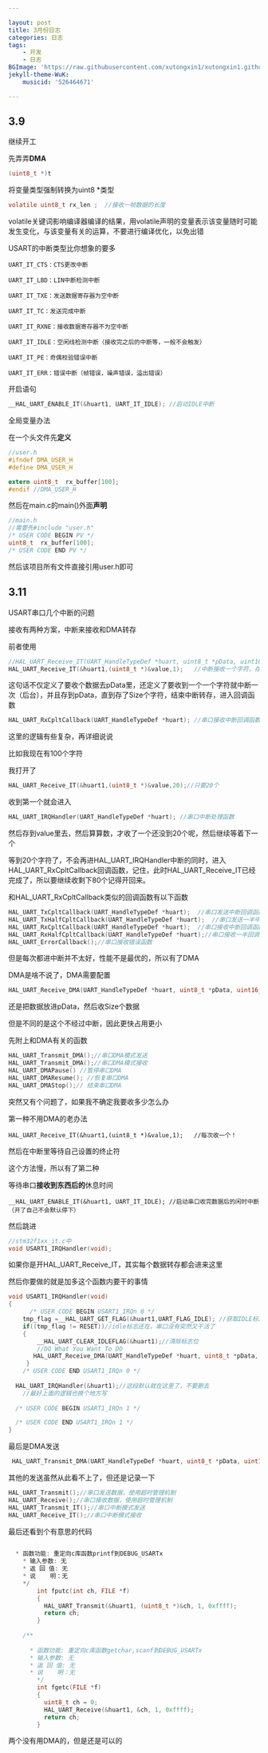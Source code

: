 ```yaml
---

layout: post
title: 3月份日志
categories: 日志
tags: 
    - 开发 
    - 日志
BGImage: 'https://raw.githubusercontent.com/xutongxin1/xutongxin1.github.io/master/asset/%E6%97%A5%E5%BF%97/202020210312152426.png'
jekyll-theme-WuK:
    musicid: '526464671'

---
```


## 3.9

继续开工

先弄弄**DMA**

```c
(uint8_t *)t
```

将变量类型强制转换为uint8 *类型

```c
volatile uint8_t rx_len ;  //接收一帧数据的长度
```

volatile关键词影响编译器编译的结果，用volatile声明的变量表示该变量随时可能发生变化，与该变量有关的运算，不要进行编译优化，以免出错

USART的中断类型比你想象的要多

```
UART_IT_CTS：CTS更改中断

UART_IT_LBD：LIN中断检测中断

UART_IT_TXE：发送数据寄存器为空中断

UART_IT_TC：发送完成中断

UART_IT_RXNE：接收数据寄存器不为空中断

UART_IT_IDLE：空闲线检测中断（接收完之后的中断等，一般不会触发）

UART_IT_PE：奇偶校验错误中断

UART_IT_ERR：错误中断（帧错误，噪声错误，溢出错误）
```

开启语句

```c
__HAL_UART_ENABLE_IT(&huart1, UART_IT_IDLE); //启动IDLE中断
```

全局变量办法

在一个头文件先**定义**

```c
//user.h
#ifndef DMA_USER_H
#define DMA_USER_H

extern uint8_t  rx_buffer[100];
#endif //DMA_USER_H
```

然后在main.c的main()外面**声明**

```c
//main.h
//需要先#include "user.h"
/* USER CODE BEGIN PV */
uint8_t  rx_buffer[100];
/* USER CODE END PV */
```

然后该项目所有文件直接引用user.h即可



## 3.11

USART串口几个中断的问题

接收有两种方案，中断来接收和DMA转存

前者使用

```c
//HAL_UART_Receive_IT(UART_HandleTypeDef *huart, uint8_t *pData, uint16_t Size),如
HAL_UART_Receive_IT(&huart1,(uint8_t *)&value,1);   //中断接收一个字符，存储到value中
```

这句话不仅定义了要收个数据去pData里，还定义了要收到一个一个字符就中断一次（后台），并且存到pData，直到存了Size个字符，结束中断转存，进入回调函数

```c
HAL_UART_RxCpltCallback(UART_HandleTypeDef *huart); //串口接收中断回调函数
```

这里的逻辑有些复杂，再详细说说

比如我现在有100个字符

我打开了

```c
HAL_UART_Receive_IT(&huart1,(uint8_t *)&value,20);//只要20个
```

收到第一个就会进入

```c
HAL_UART_IRQHandler(UART_HandleTypeDef *huart); //串口中断处理函数
```

然后存到value里去，然后算算数，才收了一个还没到20个呢，然后继续等着下一个

等到20个字符了，不会再进HAL_UART_IRQHandler中断的同时，进入HAL_UART_RxCpltCallback回调函数，记住，此时HAL_UART_Receive_IT已经完成了，所以要继续收剩下80个记得开回来。

和HAL_UART_RxCpltCallback类似的回调函数有以下函数

```c
HAL_UART_TxCpltCallback(UART_HandleTypeDef *huart);  //串口发送中断回调函数
HAL_UART_TxHalfCpltCallback(UART_HandleTypeDef *huart);  //串口发送一半中断回调函数（用的较少）
HAL_UART_RxCpltCallback(UART_HandleTypeDef *huart);  //串口接收中断回调函数
HAL_UART_RxHalfCpltCallback(UART_HandleTypeDef *huart);//串口接收一半回调函数（用的较少）
HAL_UART_ErrorCallback();//串口接收错误函数
```

但是每次都进中断并不太好，性能不是最优的，所以有了DMA

DMA是啥不说了，DMA需要配置

```c
HAL_UART_Receive_DMA(UART_HandleTypeDef *huart, uint8_t *pData, uint16_t Size)
```

还是把数据放进pData，然后收Size个数据

但是不同的是这个不经过中断，因此更快占用更小

先附上和DMA有关的函数

```c
HAL_UART_Transmit_DMA();//串口DMA模式发送
HAL_UART_Transmit_DMA();//串口DMA模式接收
HAL_UART_DMAPause() //暂停串口DMA
HAL_UART_DMAResume(); //恢复串口DMA
HAL_UART_DMAStop();// 结束串口DMA
```

突然又有个问题了，如果我不确定我要收多少怎么办

第一种不用DMA的老办法

```
HAL_UART_Receive_IT(&huart1,(uint8_t *)&value,1);   //每次收一个！
```

然后在中断里等待自己设置的终止符

这个方法慢，所以有了第二种

等待串口**接收到东西后的**休息时间

```
__HAL_UART_ENABLE_IT(&huart1, UART_IT_IDLE); //启动串口收完数据后的闲时中断（开了自己不会默认停下）
```

然后跳进

```c
//stm32f1xx_it.c中
void USART1_IRQHandler(void);
```

如果你是开HAL_UART_Receive_IT，其实每个数据转存都会进来这里

然后你要做的就是加多这个函数内要干的事情

```c
void USART1_IRQHandler(void)
{
      /* USER CODE BEGIN USART1_IRQn 0 */
	tmp_flag =__HAL_UART_GET_FLAG(&huart1,UART_FLAG_IDLE); //获取IDLE标志位
	if((tmp_flag != RESET))//idle标志还在，串口没有突然又干活了
	{ 
		__HAL_UART_CLEAR_IDLEFLAG(&huart1);//清除标志位
		//DO What You Want To DO
       HAL_UART_Receive_DMA(UART_HandleTypeDef *huart, uint8_t *pData, uint16_t Size)//重置size的计数！
	 }
    /* USER CODE END USART1_IRQn 0 */
    
  HAL_UART_IRQHandler(&huart1);//这段默认就在这里了，不要删去
    //最好上面的逻辑也换个地方写
    
  /* USER CODE BEGIN USART1_IRQn 1 */

  /* USER CODE END USART1_IRQn 1 */
}
```

最后是DMA发送

```c
 HAL_UART_Transmit_DMA(UART_HandleTypeDef *huart, uint8_t *pData, uint16_t Size)
```

其他的发送虽然从此看不上了，但还是记录一下

```c
HAL_UART_Transmit();//串口发送数据，使用超时管理机制
HAL_UART_Receive();//串口接收数据，使用超时管理机制
HAL_UART_Transmit_IT();//串口中断模式发送
HAL_UART_Receive_IT();//串口中断模式接收
```



最后还看到个有意思的代码

```c
    
  * 函数功能: 重定向c库函数printf到DEBUG_USARTx
    * 输入参数: 无
    * 返 回 值: 无
    * 说    明：无
    */
        int fputc(int ch, FILE *f)
        {
          HAL_UART_Transmit(&huart1, (uint8_t *)&ch, 1, 0xffff);
          return ch;
        }
    
    /**
    
      * 函数功能: 重定向c库函数getchar,scanf到DEBUG_USARTx
      * 输入参数: 无
      * 返 回 值: 无
      * 说    明：无
        */
        int fgetc(FILE *f)
        {
          uint8_t ch = 0;
          HAL_UART_Receive(&huart1, &ch, 1, 0xffff);
          return ch;
        }
```



两个没有用DMA的，但是还是可以的

